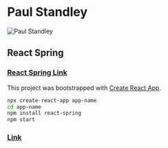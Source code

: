 # Paul Standley

![Paul Standley](http://res.cloudinary.com/pieol2/image/upload/v1516543296/profile-small.png)

## **__React Spring__**

### [React Spring Link](https://www.react-spring.io/)

This project was bootstrapped with [Create React App](https://github.com/facebook/create-react-app).

```BASH
npx create-react-app app-name
cd app-name
npm install react-spring
npm start
```

### [Link](https://www.react-spring.io/docs/hooks/basics)
